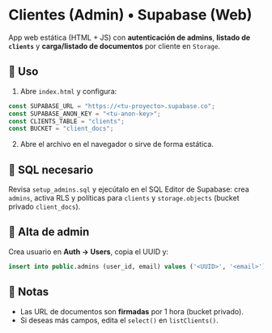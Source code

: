 # Clientes (Admin) • Supabase (Web)

App web estática (HTML + JS) con **autenticación de admins**, **listado de `clients`** y **carga/listado de documentos** por cliente en `Storage`.

## 🚀 Uso
1. Abre `index.html` y configura:
```js
const SUPABASE_URL = "https://<tu-proyecto>.supabase.co";
const SUPABASE_ANON_KEY = "<tu-anon-key>";
const CLIENTS_TABLE = "clients";
const BUCKET = "client_docs";
```
2. Abre el archivo en el navegador o sirve de forma estática.

## 🔐 SQL necesario
Revisa `setup_admins.sql` y ejecútalo en el SQL Editor de Supabase: crea `admins`, activa RLS y políticas para `clients` y `storage.objects` (bucket privado `client_docs`).

## 👤 Alta de admin
Crea usuario en **Auth → Users**, copia el UUID y:
```sql
insert into public.admins (user_id, email) values ('<UUID>', '<email>');
```

## 🔎 Notas
- Las URL de documentos son **firmadas** por 1 hora (bucket privado).
- Si deseas más campos, edita el `select()` en `listClients()`.
